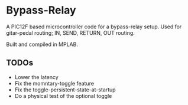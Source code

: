 # Bypass-Relay

A PIC12F based microcontroller code for a bypass-relay setup. Used for
gitar-pedal routing; IN, SEND, RETURN, OUT routing.

Built and compiled in MPLAB.

## TODOs
   - Lower the latency
   - Fix the momntary-toggle feature
   - Fix the toggle-persistent-state-at-startup
   - Do a physical test of the optional toggle
   